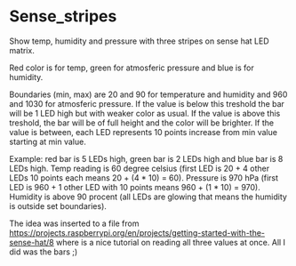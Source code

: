 # Sense_stripes
Show temp, humidity and pressure with three stripes on sense hat LED matrix.

Red color is for temp, green for atmosferic pressure and blue is for humidity.

Boundaries (min, max) are 20 and 90 for temperature and humidity and 960 and 1030 for atmosferic pressure. If the value is below this treshold the bar will be 1 LED high but with weaker color as usual. If the value is above this treshold, the bar will be of full height and the color will be brighter. If the value is between, each LED represents 10 points increase from min value starting at min value.

Example: red bar is 5 LEDs high, green bar is 2 LEDs high and blue bar is 8 LEDs high.
Temp reading is 60 degree celsius (first LED is 20 + 4 other LEDs 10 points each means 20 + (4 * 10) = 60).
Pressure is 970 hPa (first LED is 960 + 1 other LED with 10 points means 960 + (1 * 10) = 970).
Humidity is above 90 procent (all LEDs are glowing that means the humidity is outside set boundaries).

The idea was inserted to a file from https://projects.raspberrypi.org/en/projects/getting-started-with-the-sense-hat/8 where is a nice tutorial on reading all three values at once. All I did was the bars ;)
